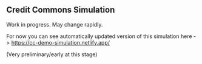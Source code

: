 ## Credit Commons Simulation

Work in progress. May change rapidly. 

For now you can see automatically updated version of this simulation here ->
https://cc-demo-simulation.netlify.app/

(Very preliminary/early at this stage)
